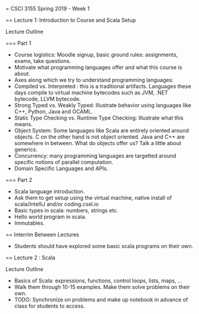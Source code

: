 = CSCI 3155 Spring 2019 - Week 1

== Lecture 1: Introduction to Course and Scala Setup

Lecture Outline

=== Part 1

- Course logistics: Moodle signup, basic ground rules: assignments, exams, take questions.
- Motivate what programming languages offer and what this course is about.
- Axes along which we try to understand programming languages:
- Compiled vs. Interpreted : this is a traditional artifacts. Languages these days compile to virtual machine bytecodes such as JVM, .NET bytecode, LLVM bytecode.
- Strong Typed vs. Weakly Typed: Illustrate behavior using languages like C++, Python, Java and OCAML.
- Static Type Checking vs. Runtime Type Checking: Illustrate what this means.
- Object System: Some languages like Scala are entirely oriented around objects. C on the other hand is not object oriented. Java and C++ are somewhere in between. What do objects offer us? Talk a little about generics.
- Concurrency: many programming languages are targetted around specific notions of parallel computation.
- Domain Specific Languages and APIs.


=== Part 2

- Scala language introduction.
- Ask them to get setup using the virtual machine, native install of
scala/IntelliJ and/or coding.csel.io
- Basic types in scala: numbers, strings etc.
- Hello world program in scala.
- Immutables.

== Interrim Between Lectures

- Students should have explored some basic scala programs on their own.


== Lecture 2 : Scala

Lecture Outline

- Basics of Scala: expressions, functions, control loops, lists, maps, ...
- Walk them through 10-15 examples. Make them solve problems on their own.
- TODO: Synchronize on problems and make up notebook in advance of class for students to access.



